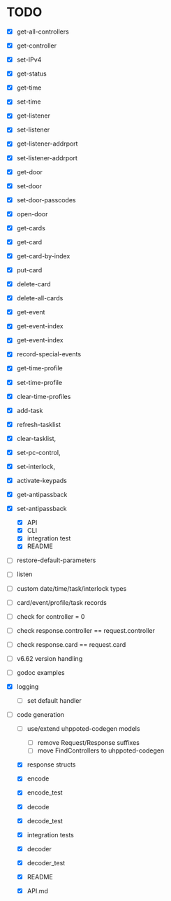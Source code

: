 # TODO

- [x] get-all-controllers
- [x] get-controller
- [x] set-IPv4
- [x] get-status
- [x] get-time
- [x] set-time
- [x] get-listener
- [x] set-listener
- [x] get-listener-addrport
- [x] set-listener-addrport
- [x] get-door
- [x] set-door
- [x] set-door-passcodes
- [x] open-door
- [x] get-cards
- [x] get-card
- [x] get-card-by-index
- [x] put-card
- [x] delete-card
- [x] delete-all-cards
- [x] get-event
- [x] get-event-index
- [x] get-event-index
- [x] record-special-events
- [x] get-time-profile
- [x] set-time-profile
- [x] clear-time-profiles
- [x] add-task
- [x] refresh-tasklist
- [x] clear-tasklist,
- [x] set-pc-control,
- [x] set-interlock,
- [x] activate-keypads
- [x] get-antipassback
- [x] set-antipassback
   - [x] API
   - [x] CLI
   - [x] integration test
   - [x] README
- [ ] restore-default-parameters
- [ ] listen

- [ ] custom date/time/task/interlock types
- [ ] card/event/profile/task records
- [ ] check for controller = 0
- [ ] check response.controller == request.controller
- [ ] check response.card == request.card
- [ ] v6.62 version handling
- [ ] godoc examples
- [x] logging
    - [ ] set default handler

- [ ] code generation
   - [ ] use/extend uhppoted-codegen models
      - [ ] remove Request/Response suffixes
      - [ ] move FindControllers to uhppoted-codegen

   - [x] response structs
   - [x] encode
   - [x] encode_test
   - [x] decode
   - [x] decode_test
   - [x] integration tests
   - [x] decoder
   - [x] decoder_test
   - [x] README
   - [x] API.md

